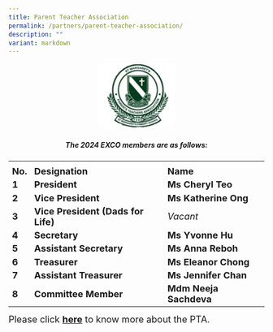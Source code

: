 ```yaml
---
title: Parent Teacher Association
permalink: /partners/parent-teacher-association/
description: ""
variant: markdown
---
```

<center><img src="/images/d1b5216da_u0717.gif" style="width:150px">

##### The 2024 EXCO members are as follows:
<table>
	<tbody><tr>
		<th><font color="maroon" size="5"></font><center><font color="maroon" size="5">
 </font><center></center></center></th>
</tr>
	<tr>
		<td><font size="4"><b>No.</b></font></td>
		<td><font size="4"><b>Designation</b></font></td>
		<td><font size="4"><b>Name</b></font></td>
</tr>
	<tr>
		<td><font size="4"><b>1</b></font></td>
		<td><font size="4"><b>President</b></font></td>
		<td><font size="4"><b>Ms Cheryl Teo</b></font></td>
</tr>
<tr>
		<td><font size="4"><b>2</b></font></td>
		<td><font size="4"><b>Vice President</b></font></td>
		<td><font size="4"><b>Ms Katherine Ong</b></font></td>
</tr>
<tr>
		<td><font size="4"><b>3</b></font></td>
		<td><font size="4"><b>Vice President (Dads for Life)</b></font></td>
		<td><font size="4"><i>Vacant</i></font></td>
</tr>
<tr>
		<td><font size="4"><b>4</b></font></td>
		<td><font size="4"><b>Secretary</b></font></td>
		<td><font size="4"><b>Ms Yvonne Hu</b></font></td>
</tr>
<tr>
		<td><font size="4"><b>5</b></font></td>
		<td><font size="4"><b>Assistant Secretary</b></font></td>
		<td><font size="4"><b>Ms Anna Reboh</b></font></td>
</tr>
<tr>
		<td><font size="4"><b>6</b></font></td>
		<td><font size="4"><b>Treasurer</b></font></td>
		<td><font size="4"><b>Ms Eleanor Chong</b></font></td>
</tr>
<tr>
		<td><font size="4"><b>7</b></font></td>
		<td><font size="4"><b>Assistant Treasurer</b></font></td>
		<td><font size="4"><b>Ms Jennifer Chan</b></font></td>
</tr>
<tr>
		<td><font size="4"><b>8</b></font></td>
		<td><font size="4"><b>Committee Member</b></font></td>
		<td><font size="4"><b>Mdm Neeja Sachdeva</b></font></td>
</tr>
	</tbody></table>
</center>


<font size="4">Please click <b><a target="_blank" href="https://www.greendotpta.sg/">here</a></b> to know more about the PTA.
</font>